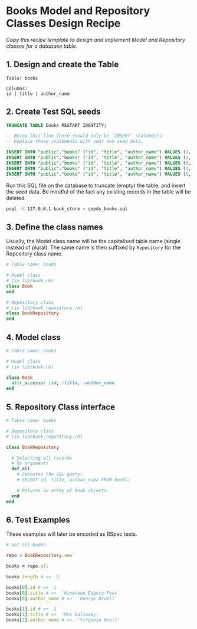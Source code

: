 # Books Model and Repository Classes Design Recipe

_Copy this recipe template to design and implement Model and Repository classes for a database table._

## 1. Design and create the Table

```
Table: books

Columns:
id | title | author_name
```

## 2. Create Test SQL seeds

```sql
TRUNCATE TABLE books RESTART IDENTITY;

-- Below this line there should only be `INSERT` statements.
-- Replace these statements with your own seed data.

INSERT INTO "public"."books" ("id", "title", "author_name") VALUES (1, 'Nineteen Eighty-Four', 'George Orwell');
INSERT INTO "public"."books" ("id", "title", "author_name") VALUES (2, 'Mrs Dalloway', 'Virginia Woolf');
INSERT INTO "public"."books" ("id", "title", "author_name") VALUES (3, 'Emma', 'Jane Austen');
INSERT INTO "public"."books" ("id", "title", "author_name") VALUES (4, 'Dracula', 'Bram Stoker');
INSERT INTO "public"."books" ("id", "title", "author_name") VALUES (5, 'The Age of Innocence', 'Edith Wharton');
```

Run this SQL file on the database to truncate (empty) the table, and insert the seed data. Be mindful of the fact any existing records in the table will be deleted.

```bash
psql -h 127.0.0.1 book_store < seeds_books.sql
```

## 3. Define the class names

Usually, the Model class name will be the capitalised table name (single instead of plural). The same name is then suffixed by `Repository` for the Repository class name.

```ruby
# Table name: books

# Model class
# (in lib/book.rb)
class Book
end

# Repository class
# (in lib/book_repository.rb)
class BookRepository
end
```

## 4. Model class

```ruby
# Table name: books

# Model class
# (in lib/book.rb)

class Book
  attr_accessor :id, :title, :author_name
end
```

## 5. Repository Class interface

```ruby
# Table name: books

# Repository class
# (in lib/book_repository.rb)

class BookRepository

  # Selecting all records
  # No arguments
  def all
    # Executes the SQL query:
    # SELECT id, title, author_name FROM books;

    # Returns an array of Book objects.
  end
end
```

## 6. Test Examples

These examples will later be encoded as RSpec tests.

```ruby
# Get all books

repo = BookRepository.new

books = repo.all

books.length # =>  5

books[0].id # =>  1
books[0].title # =>  'Nineteen Eighty-Four'
books[0].author_name # =>  'George Orwell'

books[1].id # =>  2
books[1].title # =>  'Mrs Dalloway'
books[1].author_name # =>  'Virginia Woolf'
```